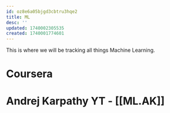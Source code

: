 ```yaml
---
id: oz8e6a05bjgd3cbtru3hqe2
title: ML
desc: ''
updated: 1740002305535
created: 1740001774601
---
```


This is where we will be tracking all things Machine Learning.

# Coursera

# Andrej Karpathy YT - [[ML.AK]]

